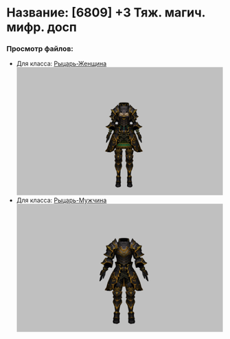 # Название: [6809] +3 Тяж. магич. мифр. досп

### Просмотр файлов:
- Для класса: [Рыцарь-Женщина](Рыцарь-Женщина)
![p010023.png](Рыцарь-Женщина/p010023.png)
- Для класса: [Рыцарь-Мужчина](Рыцарь-Мужчина)
![p000023.png](Рыцарь-Мужчина/p000023.png)

